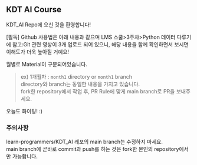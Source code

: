 ## KDT AI Course

KDT_AI Repo에 오신 것을 환영합니다!

[필독]
Github 사용법은 아래 내용과 같으며 LMS 스쿨>3주차>Python 데이터 다루기에 참고:Git 관련 영상이 3개 업로드 되어 있으니, 해당 내용을 함께 확인하면서 보시면 이해도가 더욱 높아질 거예요!

월별로 Material이 구분되어있습니다.
> ex) 1개월차 : `month1` directory or `month1` branch  
> directory와 branch는 동일한 내용을 가지고 있습니다.  
> fork한 repository에서 작업 후, PR Rule에 맞게 main branch로 PR을 보내주세요.  

오늘도 화이팅! :)

### 주의사항
learn-programmers/KDT_AI 레포의 main branch는 수정하지 마세요.  
main branch에 곧바로 commit과 push를 하는 것은 fork한 본인의 repository에서만 가능합니다.  
